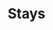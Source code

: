 ---
pid: lle32
title: Stays
location_transcription: Love Park
coordinates: "[-75.165401341387, 39.954063019762]"
zipcode: NJ08054
gen_neighborhood: 
neighborhood: 
outside_phl: Mt Laurel Township NJ
age: '12'
age_range: 6-13
instagram: 
image_file_name: lle_32.jpg
proposal_transcription: 
topic: Animals
topic_summary: '0'
type: Other No Form
keywords_other: 
credit: Sam
image_labels: 
twitter: 
facebook: 
permalink: "/monuments/lle32/"
layout: item-page
---